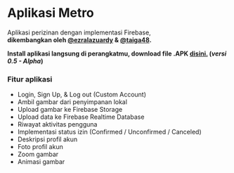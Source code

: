 # Aplikasi Metro
Aplikasi perizinan dengan implementasi Firebase,<br>
<b>dikembangkan oleh [@ezralazuardy](https://github.com/ezralazuardy) & [@taiga48](https://github.com/taiga48).</b>

<b>Install aplikasi langsung di perangkatmu, download file .APK [disini.](https://github.com/ezralazuardy/Aplikasi-Metro/raw/master/apk/app-debug.apk) (<i>versi 0.5 - Alpha</i>)</b>

### Fitur aplikasi
- Login, Sign Up, & Log out (Custom Account)
- Ambil gambar dari penyimpanan lokal
- Upload gambar ke Firebase Storage
- Upload data ke Firebase Realtime Database
- Riwayat aktivitas pengguna
- Implementasi status izin (Confirmed / Unconfirmed / Canceled)
- Deskripsi profil akun
- Foto profil akun
- Zoom gambar
- Animasi gambar
